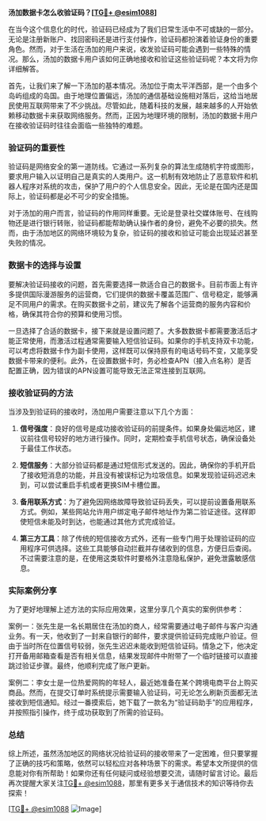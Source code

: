 **汤加数据卡怎么收验证码？[[TG💪+ @esim1088](https://t.me/s/esim1088)]**

在当今这个信息化的时代，验证码已经成为了我们日常生活中不可或缺的一部分。无论是注册新账户、找回密码还是进行支付操作，验证码都扮演着验证身份的重要角色。然而，对于生活在汤加的用户来说，收发验证码可能会遇到一些特殊的情况。那么，汤加的数据卡用户该如何正确地接收和验证这些验证码呢？本文将为你详细解答。

首先，让我们来了解一下汤加的基本情况。汤加位于南太平洋西部，是一个由多个岛屿组成的岛国。由于地理位置偏远，汤加的通信基础设施相对落后，这给当地居民使用互联网带来了不少挑战。尽管如此，随着科技的发展，越来越多的人开始依赖移动数据卡来获取网络服务。然而，正因为地理环境的限制，汤加的数据卡用户在接收验证码时往往会面临一些独特的难题。

### 验证码的重要性

验证码是网络安全的第一道防线。它通过一系列复杂的算法生成随机字符或图形，要求用户输入以证明自己是真实的人类用户。这一机制有效地防止了恶意软件和机器人程序对系统的攻击，保护了用户的个人信息安全。因此，无论是在国内还是国际上，验证码都是必不可少的安全措施。

对于汤加的用户而言，验证码的作用同样重要。无论是登录社交媒体账号、在线购物还是进行银行转账，验证码都能帮助确认操作者的身份，避免不必要的损失。然而，由于汤加地区的网络环境较为复杂，验证码的接收和验证可能会出现延迟甚至失败的情况。

### 数据卡的选择与设置

要解决验证码接收的问题，首先需要选择一款适合自己的数据卡。目前市面上有许多提供国际漫游服务的运营商，它们提供的数据卡覆盖范围广、信号稳定，能够满足不同用户的需求。在购买数据卡之前，建议先了解各个运营商的服务内容和价格，确保其符合你的预算和使用习惯。

一旦选择了合适的数据卡，接下来就是设置问题了。大多数数据卡都需要激活后才能正常使用，而激活过程通常需要输入短信验证码。如果你的手机支持双卡功能，可以考虑将数据卡作为副卡使用，这样既可以保持原有的电话号码不变，又能享受数据卡带来的便利。此外，在设置数据卡时，务必检查APN（接入点名称）是否配置正确，因为错误的APN设置可能导致无法正常连接到互联网。

### 接收验证码的方法

当涉及到验证码的接收时，汤加用户需要注意以下几个方面：

1. **信号强度**：良好的信号是成功接收验证码的前提条件。如果身处偏远地区，建议前往信号较好的地方进行操作。同时，定期检查手机信号状态，确保设备处于最佳工作状态。

2. **短信服务**：大部分验证码都是通过短信形式发送的。因此，确保你的手机开启了接收短消息的功能，并且没有被误标记为垃圾信息。如果发现验证码迟迟未到，可以尝试重启手机或者更换SIM卡槽位置。

3. **备用联系方式**：为了避免因网络故障导致验证码丢失，可以提前设置备用联系方式。例如，某些网站允许用户绑定电子邮件地址作为第二验证途径。这样即使短信未能及时到达，也能通过其他方式完成验证。

4. **第三方工具**：除了传统的短信接收方式外，还有一些专门用于处理验证码的应用程序可供选择。这些工具能够自动拦截并存储收到的信息，方便日后查阅。不过需要注意的是，在使用这类软件时要格外注意隐私保护，避免泄露敏感信息。

### 实际案例分享

为了更好地理解上述方法的实际应用效果，这里分享几个真实的案例供参考：

案例一：张先生是一名长期居住在汤加的商人，经常需要通过电子邮件与客户沟通业务。有一天，他收到了一封来自银行的邮件，要求提供验证码完成账户验证。但由于当时所在位置信号较弱，张先生迟迟未能收到短信验证码。情急之下，他决定打开备用邮箱查看是否有相关信息，结果发现邮件中附带了一个临时链接可以直接跳过验证步骤。最终，他顺利完成了账户更新。

案例二：李女士是一位热爱网购的年轻人，最近她准备在某个跨境电商平台上购买商品。然而，在提交订单时系统提示需要输入验证码，可无论怎么刷新页面都无法接收到短信通知。经过一番摸索后，她下载了一款名为“验证码助手”的应用程序，并按照指引操作，终于成功获取到了所需的验证码。

### 总结

综上所述，虽然汤加地区的网络状况给验证码的接收带来了一定困难，但只要掌握了正确的技巧和策略，依然可以轻松应对各种场景下的需求。希望本文所提供的信息能对你有所帮助！如果你还有任何疑问或经验想要交流，请随时留言讨论。最后再次提醒大家关注[TG💪+ @esim1088](https://t.me/s/esim1088)，那里有更多关于通信技术的知识等待你去探索！

[[TG💪+ @esim1088](https://t.me/s/esim1088) ![Image](https://i.postimg.cc/4NQfJmqS/Snipaste-2025-05-13-00-14-12.png)]